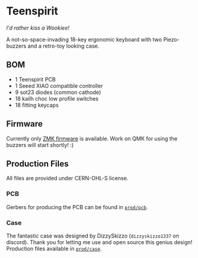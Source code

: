 # Teenspirit
*I'd rather kiss a Wookiee!*

A not-so-space-invading 18-key ergonomic keyboard with two Piezo-buzzers and a retro-toy looking case.

## BOM
- 1 Teenspirit PCB
- 1 Seeed XIAO compatible controller
- 9 sot23 diodes (common cathode)
- 18 kailh choc low profile switches
- 18 fitting keycaps

## Firmware
Currently only [ZMK firmware](https://github.com/kilipan/zmk-config-teenspirit) is available. Work on QMK for using the buzzers will start shortly! :)

## Production Files
All files are provided under CERN-OHL-S license.
### PCB
Gerbers for producing the PCB can be found in [`prod/pcb`](https://github.com/kilipan/teenspirit/tree/main/prod/pcb).

### Case
The fantastic case was designed by DizzySkizzo (`dizzyskizzo1337` on discord). Thank you for letting me use and open source this genius design!
Production files available in [`prod/case`](https://github.com/kilipan/zilpzalp/tree/main/prod/case).

